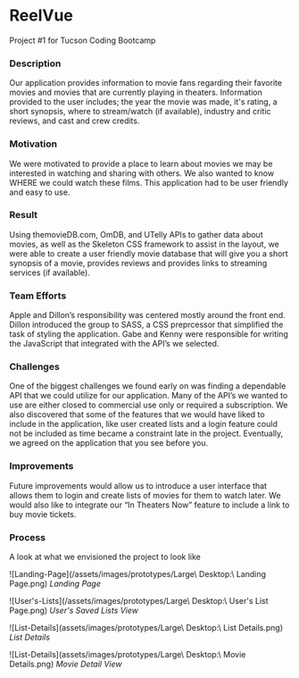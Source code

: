 # ReelVue
Project #1 for Tucson Coding Bootcamp

### Description
Our application provides information to movie fans regarding their favorite
movies and movies that are currently playing in theaters. Information provided
to the user includes; the year the movie was made, it's rating, a short synopsis,
where to stream/watch (if available), industry and critic reviews, and cast and
crew credits.

### Motivation
We were motivated to provide a place to learn about movies we may be interested
in watching and sharing with others. We also wanted to know WHERE we could watch
these films. This application had to be user friendly and easy to use.

### Result
Using themovieDB.com, OmDB, and UTelly APIs to gather data about movies, as well
as the Skeleton CSS framework to assist in the layout, we were able to create a
user friendly movie database that will give you a short synopsis of a movie,
provides reviews and provides links to streaming services (if available).

### Team Efforts
Apple and Dillon’s responsibility was centered mostly around the front end.
Dillon introduced the group to SASS, a CSS preprcessor that simplified the task
of styling the application. Gabe and Kenny were responsible for writing the
JavaScript that integrated with the API’s we selected.

### Challenges
One of the biggest challenges we found early on was finding a dependable API
that we could utilize for our application. Many of the API’s we wanted to use
are either closed to commercial use only or required a subscription. We also
discovered that some of the features that we would have liked to include in the
application, like user created lists and a login feature could not be included as
time became a constraint late in the project. Eventually, we agreed on the
application that you see before you.

### Improvements
Future improvements would allow us to introduce a user interface that allows
them to login and create lists of movies for them to watch later. We would also
like to integrate our “In Theaters Now” feature to include a link to buy movie
tickets.

### Process
A look at what we envisioned the project to look like

![Landing-Page](/assets/images/prototypes/Large\ Desktop:\ Landing Page.png)
*Landing Page*

![User's-Lists](/assets/images/prototypes/Large\ Desktop:\ User's List Page.png)
*User's Saved Lists View*

![List-Details](assets/images/prototypes/Large\ Desktop:\ List Details.png)
*List Details*

![List-Details](assets/images/prototypes/Large\ Desktop:\ Movie Details.png)
*Movie Detail View*
